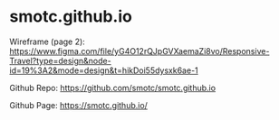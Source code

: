 # smotc.github.io

Wireframe (page 2):
https://www.figma.com/file/yG4O12rQJpGVXaemaZi8vo/Responsive-Travel?type=design&node-id=19%3A2&mode=design&t=hikDoi55dysxk6ae-1

Github Repo:
https://github.com/smotc/smotc.github.io

Github Page:
https://smotc.github.io/
